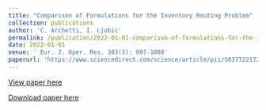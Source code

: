 ```yaml
---
title: "Comparison of Formulations for the Inventory Routing Problem"
collection: publications
author: 'C. Archetti, I. Ljubic'
permalink: /publication/2022-01-01-comparison-of-formulations-for-the-inventory-routing-problem
date: 2022-01-01
venue: ' Eur. J. Oper. Res. 303(3): 997-1008'
paperurl: 'https://www.sciencedirect.com/science/article/pii/S0377221721011073'
---
```

[View paper here](https://www.sciencedirect.com/science/article/pii/S0377221721011073)

[Download paper here]({{site.url}}/docs/publications/IRP.pdf)

